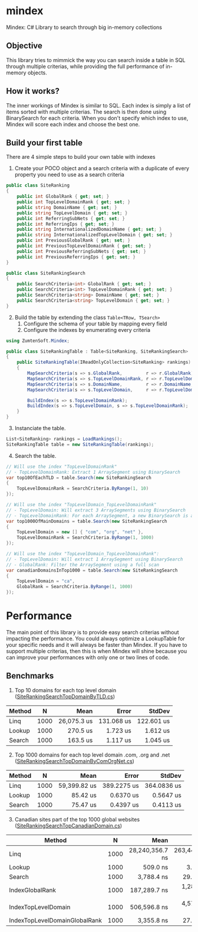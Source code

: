 # mindex
Mindex: C# Library to search through big in-memory collections

## Objective

This library tries to mimmick the way you can search inside a table in SQL through multiple criterias, while providing the full performance of in-memory objects.

## How it works?

The inner workings of Mindex is similar to SQL. Each index is simply a list of items sorted with multiple criterias. The search is then done using BinarySearch for each criteria. When you don't specify which index to use, Mindex will score each index and choose the best one.


## Build your first table

There are 4 simple steps to build your own table with indexes

1. Create your POCO object and a search criteria with a duplicate of every property you need to use as a search criteria

```csharp
public class SiteRanking
{
    public int GlobalRank { get; set; }
    public int TopLevelDomainRank { get; set; }
    public string DomainName { get; set; }
    public string TopLevelDomain { get; set; }
    public int ReferringSubNets { get; set; }
    public int ReferringIps { get; set; }
    public string InternationalizedDomainName { get; set; }
    public string InternationalizedTopLevelDomain { get; set; }
    public int PreviousGlobalRank { get; set; }
    public int PreviousTopLevelDomainRank { get; set; }
    public int PreviousReferringSubNets { get; set; }
    public int PreviousReferringIps { get; set; }
}

public class SiteRankingSearch
{
    public SearchCriteria<int> GlobalRank { get; set; }
    public SearchCriteria<int> TopLevelDomainRank { get; set; }
    public SearchCriteria<string> DomainName { get; set; }
    public SearchCriteria<string> TopLevelDomain { get; set; }
}
```

2. Build the table by extending the class `Table<TRow, TSearch>`
    1. Configure the schema of your table by mapping every field
    2. Configure the indexes by enumerating every criteria

```csharp
using ZumtenSoft.Mindex;

public class SiteRankingTable : Table<SiteRanking, SiteRankingSearch>
{
    public SiteRankingTable(IReadOnlyCollection<SiteRanking> rankings) : base(rankings)
    {
        MapSearchCriteria(s => s.GlobalRank,         r => r.GlobalRank);
        MapSearchCriteria(s => s.TopLevelDomainRank, r => r.TopLevelDomainRank);
        MapSearchCriteria(s => s.DomainName,         r => r.DomainName,     StringComparer.OrdinalIgnoreCase);
        MapSearchCriteria(s => s.TopLevelDomain,     r => r.TopLevelDomain, StringComparer.OrdinalIgnoreCase);

        BuildIndex(s => s.TopLevelDomainRank);
        BuildIndex(s => s.TopLevelDomain, s => s.TopLevelDomainRank);
    }
}
```

3. Instanciate the table.
```csharp
List<SiteRanking> rankings = LoadRankings();
SiteRankingTable table = new SiteRankingTable(rankings);
```

4. Search the table.
```csharp
// Will use the index "TopLevelDomainRank"
// - TopLevelDomainRank: Extract 1 ArraySegment using BinarySearch
var top10OfEachTLD = table.Search(new SiteRankingSearch
{
    TopLevelDomainRank = SearchCriteria.ByRange(1, 10)
});

// Will use the index "TopLevelDomain_TopLevelDomainRank"
// - TopLevelDomain: Will extract 3 ArraySegments using BinarySearch
// - TopLevelDomainRank: For each ArraySegment, a new BinarySearch is applied
var top1000OfMainDomains = table.Search(new SiteRankingSearch
{
    TopLevelDomain = new [] { "com", "org", "net" },
    TopLevelDomainRank = SearchCriteria.ByRange(1, 1000)
});

// Will use the index "TopLevelDomain_TopLevelDomainRank":
// - TopLevelDomain: Will extract 1 ArraySegment using BinarySearch
// - GlobalRank: Filter the ArraySegment using a full scan
var canadianDomainsInTop1000 = table.Search(new SiteRankingSearch
{
    TopLevelDomain = "ca",
    GlobalRank = SearchCriteria.ByRange(1, 1000)
});
```

# Performance

The main point of this library is to provide easy search criterias without impacting the performance. You could always optimize a LookupTable for your specific needs and it will always be faster than Mindex. If you have to support multiple criterias, then this is when Mindex will shine because you can improve your performances with only one or two lines of code.

## Benchmarks

1. Top 10 domains for each top level domain ([SiteRankingSearchTopDomainByTLD.cs](https://github.com/zumten/mindex/blob/master/src/ZumtenSoft.Mindex.Benchmark/Benchmarks/SiteRankingSearchTopDomainByTLD.cs))

 Method |    N |        Mean |      Error |     StdDev |
------- |----- |------------:|-----------:|-----------:|
   Linq | 1000 | 26,075.3 us | 131.068 us | 122.601 us |
 Lookup | 1000 |    270.5 us |   1.723 us |   1.612 us |
 Search | 1000 |    163.5 us |   1.117 us |   1.045 us |


2. Top 1000 domains for each top level domain .com, .org and .net ([SiteRankingSearchTopDomainByComOrgNet.cs](https://github.com/zumten/mindex/blob/master/src/ZumtenSoft.Mindex.Benchmark/Benchmarks/SiteRankingSearchTopDomainByComOrgNet.cs))

 Method |    N |         Mean |       Error |      StdDev |
------- |----- |-------------:|------------:|------------:|
   Linq | 1000 | 59,399.82 us | 389.2275 us | 364.0836 us |
 Lookup | 1000 |     85.42 us |   0.6370 us |   0.5647 us |
 Search | 1000 |     75.47 us |   0.4397 us |   0.4113 us |


3. Canadian sites part of the top 1000 global websites ([SiteRankingSearchTopCanadianDomain.cs](https://github.com/zumten/mindex/blob/master/src/ZumtenSoft.Mindex.Benchmark/Benchmarks/SiteRankingSearchTopCanadianDomain.cs))

|                        Method |    N |            Mean |          Error |         StdDev |
|------------------------------ |----- |----------------:|---------------:|---------------:|
|                          Linq | 1000 | 28,240,356.7 ns | 263,440.000 ns | 246,421.916 ns |
|                        Lookup | 1000 |        509.0 ns |       3.115 ns |       2.432 ns |
|                        Search | 1000 |      3,788.4 ns |      29.451 ns |      27.548 ns |
|               IndexGlobalRank | 1000 |    187,289.7 ns |   1,286.063 ns |   1,202.984 ns |
|           IndexTopLevelDomain | 1000 |    506,596.8 ns |   4,577.985 ns |   4,282.250 ns |
| IndexTopLevelDomainGlobalRank | 1000 |      3,355.8 ns |      27.983 ns |      23.367 ns |